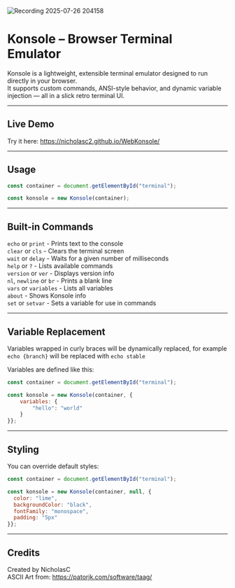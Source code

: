 ![Recording 2025-07-26 204158](https://github.com/user-attachments/assets/6f5cefc1-ab97-4e89-8969-11edd19b4c7e)

# Konsole – Browser Terminal Emulator

Konsole is a lightweight, extensible terminal emulator designed to run directly in your browser.  
It supports custom commands, ANSI-style behavior, and dynamic variable injection — all in a slick retro terminal UI.

---

## Live Demo

Try it here: https://nicholasc2.github.io/WebKonsole/

---

## Usage

```js
const container = document.getElementById("terminal");

const konsole = new Konsole(container);
```

---

## Built-in Commands

`echo` or `print` - Prints text to the console  
`clear` or `cls` - Clears the terminal screen  
`wait` or `delay` - Waits for a given number of milliseconds  
`help` or `?` - Lists available commands  
`version` or `ver` - Displays version info  
`nl`, `newline` or `br` - Prints a blank line  
`vars` or `variables` - Lists all variables  
`about` - Shows Konsole info  
`set` or `setvar` - Sets a variable for use in commands  

---

## Variable Replacement

Variables wrapped in curly braces will be dynamically replaced, for example
`echo {branch}`
will be replaced with
`echo stable`

Variables are defined like this:

```js
const container = document.getElementById("terminal");

const konsole = new Konsole(container, {
    variables: {
        "hello": "world"
    }
}};
```

---

## Styling

You can override default styles:

```js
const container = document.getElementById("terminal");

const konsole = new Konsole(container, null, {
  color: "lime",
  backgroundColor: "black",
  fontFamily: "monospace",
  padding: "5px"
}};
```

---

## Credits

Created by NicholasC  
ASCII Art from: https://patorjk.com/software/taag/
